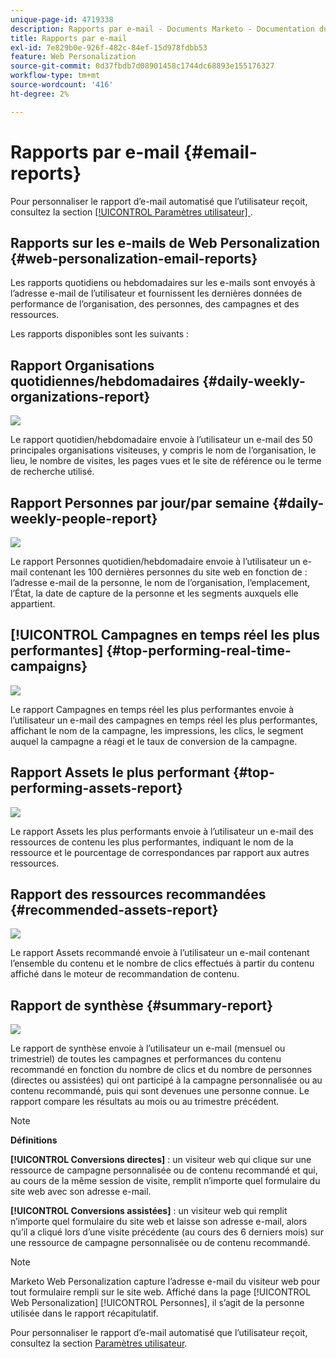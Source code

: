 ```yaml
---
unique-page-id: 4719338
description: Rapports par e-mail - Documents Marketo - Documentation du produit
title: Rapports par e-mail
exl-id: 7e829b0e-926f-482c-84ef-15d978fdbb53
feature: Web Personalization
source-git-commit: 0d37fbdb7d08901458c1744dc68893e155176327
workflow-type: tm+mt
source-wordcount: '416'
ht-degree: 2%

---
```


# Rapports par e-mail {#email-reports}

Pour personnaliser le rapport d’e-mail automatisé que l’utilisateur reçoit, consultez la section [[!UICONTROL Paramètres utilisateur] ](/help/marketo/product-docs/web-personalization/getting-started/user-settings.md).

## Rapports sur les e-mails de Web Personalization {#web-personalization-email-reports}

Les rapports quotidiens ou hebdomadaires sur les e-mails sont envoyés à l’adresse e-mail de l’utilisateur et fournissent les dernières données de performance de l’organisation, des personnes, des campagnes et des ressources.

Les rapports disponibles sont les suivants :

## Rapport Organisations quotidiennes/hebdomadaires {#daily-weekly-organizations-report}

![](assets/image2014-12-6-13-3a32-3a8.png)

Le rapport quotidien/hebdomadaire envoie à l’utilisateur un e-mail des 50 principales organisations visiteuses, y compris le nom de l’organisation, le lieu, le nombre de visites, les pages vues et le site de référence ou le terme de recherche utilisé.

## Rapport Personnes par jour/par semaine {#daily-weekly-people-report}

![](assets/two.png)

Le rapport Personnes quotidien/hebdomadaire envoie à l’utilisateur un e-mail contenant les 100 dernières personnes du site web en fonction de : l’adresse e-mail de la personne, le nom de l’organisation, l’emplacement, l’État, la date de capture de la personne et les segments auxquels elle appartient.

## [!UICONTROL Campagnes en temps réel les plus performantes] {#top-performing-real-time-campaigns}

![](assets/image2014-12-6-13-3a32-3a31.png)

Le rapport Campagnes en temps réel les plus performantes envoie à l’utilisateur un e-mail des campagnes en temps réel les plus performantes, affichant le nom de la campagne, les impressions, les clics, le segment auquel la campagne a réagi et le taux de conversion de la campagne.

## Rapport Assets le plus performant {#top-performing-assets-report}

![](assets/image2014-12-6-13-3a29-3a5.png)

Le rapport Assets les plus performants envoie à l’utilisateur un e-mail des ressources de contenu les plus performantes, indiquant le nom de la ressource et le pourcentage de correspondances par rapport aux autres ressources.

## Rapport des ressources recommandées {#recommended-assets-report}

![](assets/image2014-12-6-13-3a28-3a43.png)

Le rapport Assets recommandé envoie à l’utilisateur un e-mail contenant l’ensemble du contenu et le nombre de clics effectués à partir du contenu affiché dans le moteur de recommandation de contenu.

## Rapport de synthèse {#summary-report}

![](assets/six.png)

Le rapport de synthèse envoie à l’utilisateur un e-mail (mensuel ou trimestriel) de toutes les campagnes et performances du contenu recommandé en fonction du nombre de clics et du nombre de personnes (directes ou assistées) qui ont participé à la campagne personnalisée ou au contenu recommandé, puis qui sont devenues une personne connue. Le rapport compare les résultats au mois ou au trimestre précédent.

>[!NOTE]
>
>**Définitions**
>
>**[!UICONTROL Conversions directes]** : un visiteur web qui clique sur une ressource de campagne personnalisée ou de contenu recommandé et qui, au cours de la même session de visite, remplit n’importe quel formulaire du site web avec son adresse e-mail.
>
>**[!UICONTROL Conversions assistées]** : un visiteur web qui remplit n’importe quel formulaire du site web et laisse son adresse e-mail, alors qu’il a cliqué lors d’une visite précédente (au cours des 6 derniers mois) sur une ressource de campagne personnalisée ou de contenu recommandé.

>[!NOTE]
>
>Marketo Web Personalization capture l’adresse e-mail du visiteur web pour tout formulaire rempli sur le site web. Affiché dans la page [!UICONTROL Web Personalization] [!UICONTROL Personnes], il s’agit de la personne utilisée dans le rapport récapitulatif.

Pour personnaliser le rapport d’e-mail automatisé que l’utilisateur reçoit, consultez la section [Paramètres utilisateur](/help/marketo/product-docs/web-personalization/getting-started/user-settings.md).
